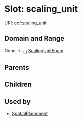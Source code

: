 
# Slot: scaling_unit




URI: [ccf:scaling_unit](http://purl.org/ccf/scaling_unit)


## Domain and Range

None &#8594;  <sub>1..1</sub> [ScalingUnitEnum](ScalingUnitEnum.md)

## Parents


## Children


## Used by

 * [SpatialPlacement](SpatialPlacement.md)
